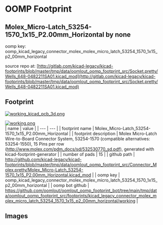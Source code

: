 # OOMP Footprint  
## Molex_Micro-Latch_53254-1570_1x15_P2.00mm_Horizontal  by none  
  
oomp key: oomp_kicad_legacy_connector_molex_molex_micro_latch_53254_1570_1x15_p2_00mm_horizontal  
  
source repo at: [http://gitlab.com/kicad-legacy/kicad-footprints/blob/master/tmp/data/oomlout_oomp_footprint_src/Socket.pretty/Wells_648-0482211SA01.kicad_mod](http://gitlab.com/kicad-legacy/kicad-footprints/blob/master/tmp/data/oomlout_oomp_footprint_src/Socket.pretty/Wells_648-0482211SA01.kicad_mod)  
## Footprint  
  
[![working_kicad_pcb_3d.png](working_kicad_pcb_3d_600.png)](working_kicad_pcb_3d.png)  
  
[![working.png](working_600.png)](working.png)  
| name | value | 
| --- | --- | 
| footprint name | Molex_Micro-Latch_53254-1570_1x15_P2.00mm_Horizontal | 
| footprint description | Molex Micro-Latch Wire-to-Board Connector System, 53254-1570 (compatible alternatives: 53254-1550), 15 Pins per row (http://www.molex.com/pdm_docs/sd/532530770_sd.pdf), generated with kicad-footprint-generator | 
| number of pads | 15 | 
| github path | http://github.com/kicad-legacy/kicad-footprints/blob/master/tmp/data/oomlout_oomp_footprint_src/Connector_Molex.pretty/Molex_Micro-Latch_53254-1570_1x15_P2.00mm_Horizontal.kicad_mod | 
| oomp key | oomp_kicad_legacy_connector_molex_molex_micro_latch_53254_1570_1x15_p2_00mm_horizontal | 
| oomp bot github | https://github.com/oomlout/oomlout_oomp_footprint_bot/tree/main/tmp/data/oomlout_oomp_footprint_src/footprints/kicad_legacy_connector_molex_molex_micro_latch_53254_1570_1x15_p2_00mm_horizontal/working | 
## Images  
